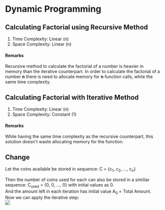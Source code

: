 # Dynamic Programming

## Calculating Factorial using Recursive Method
1. Time Complexity: Linear (n)
2. Space Complexity: Linear (n)
#### Remarks
Recursive method to calculate the factorial of a number is heavier in memory than the iterative counterpart.
In order to calculate the factorial of a number **n** there is need to allocate memory for **n** function calls, while
the same time complexity.

## Calculating Factorial with Iterative Method
1. Time Complexity: Linear (n)
2. Space Complexity: Constant (1)
#### Remarks
While having the same time complexity as the recursive counterpart, this solution doesn't waste allocating memory
for the function.

## Change
Let the coins available be stored in sequence:
C = {c<sub>1</sub>, c<sub>2</sub>, ..., c<sub>n</sub>}

Then the number of coins used for each can also be stored in a similiar sequence:
C<sub>used</sub> = {0, 0, ..., 0} with initial values as 0.<br>
And the amount left in each iteration has initial value A<sub>0</sub> = Total Amount.<br>
Now we can apply the iterative step:<br>
![](https://imgur.com/EmHHCso?raw=true)
